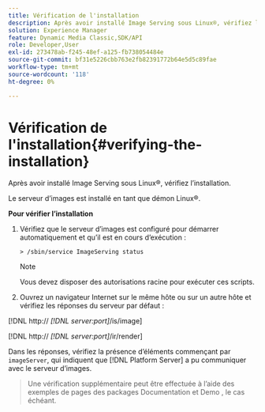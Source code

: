 ```yaml
---
title: Vérification de l'installation
description: Après avoir installé Image Serving sous Linux®, vérifiez l’installation.
solution: Experience Manager
feature: Dynamic Media Classic,SDK/API
role: Developer,User
exl-id: 273478ab-f245-48ef-a125-fb738054484e
source-git-commit: bf31e5226cbb763e2fb82391772b64e5d5c89fae
workflow-type: tm+mt
source-wordcount: '118'
ht-degree: 0%

---
```


# Vérification de l&#39;installation{#verifying-the-installation}

Après avoir installé Image Serving sous Linux®, vérifiez l’installation.

Le serveur d’images est installé en tant que démon Linux®.

**Pour vérifier l’installation**

1. Vérifiez que le serveur d’images est configuré pour démarrer automatiquement et qu’il est en cours d’exécution :

   `> /sbin/service ImageServing status`

   >[!NOTE]
   >
   >Vous devez disposer des autorisations racine pour exécuter ces scripts.

1. Ouvrez un navigateur Internet sur le même hôte ou sur un autre hôte et vérifiez les réponses du serveur par défaut :

[!DNL http:// *[!DNL server:port]*/is/image]

[!DNL  http:// *[!DNL server:port]*/ir/render]

Dans les réponses, vérifiez la présence d’éléments commençant par `imageServer`, qui indiquent que [!DNL Platform Server] a pu communiquer avec le serveur d’images.

>Une vérification supplémentaire peut être effectuée à l’aide des exemples de pages des packages Documentation et Demo , le cas échéant.
